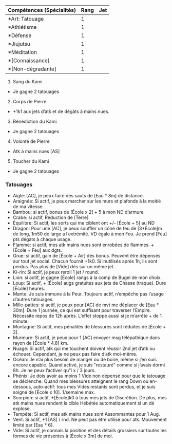 | Compétences (Spécialités)                     | Rang  | Jet
| --------------------------------------------- | ----- | -------
| *Art: Tatouage                                | 1     |
| *Athlétisme                                   | 1     |
| *Défense                                      | 1     |
| *Jiujutsu                                     | 1     |
| *Méditation                                   | 1     |
| *[Connaissance]                               | 1     |
| *[Non-dégradante]                             | 1     |

1. Sang du Kami
  * Je gagne 2 tatouages
2. Corps de Pierre
  * +1k1 aux jets d’atk et de dégâts à mains nues.
3. Bénédiction du Kami
  * Je gagne 2 tatouages
4. Volonté de Pierre
  * Atk à mains nues [AS]
5. Toucher du Kami
  * Je gagne 2 tatouages


### Tatouages

* Aigle: [AC], je peux faire des sauts de [Eau * 8m] de distance.
* Araignée: Si actif, je peux marcher sur les murs et plafonds à la moitié de ma vitesse.
* Bambou: si actif, bonus de [École x 2] + 5 à mon ND d’armure
* Crabe: si actif, Réduction de [Terre]
* Équilibre: Si actif, les sorts qui me ciblent ont +/- [École + 5] au ND
* Dragon: Pour une [AC], je peux souffler un cône de feu de [3*École]m de long,
    1m50 de large a l’extrémité. VD égale à mon Feu. Je prend [Feu] pts dégats à
    chaque usage.
* Flamme: si actif, mes atk mains nues sont enrobées de flammes. + [École + Feu] aux dgts.
* Grue: si actif, gain de [École + Air] dés bonus. Peuvent être dépensés sur tout
    jet social. Chacun fournit +1k0. Si inutilisés après 1h, ils sont perdus. Pas
    plus de [Vide] dés sur un même jet.
* Ki-rin: Si actif, je peux reroll 1 jet / round.
* Lion: si actif, je gagne [École] rangs à la comp de Bugei de mon choix.
* Loup: Si actif, + [École] augs gratuites aux jets de Chasse (traque). Dure [École] heures.
* Mante: Je suis immune à la Peur. Toujours actif, n’empêche pas l’usage d’autres tatouages.
* Mille-pattes: si actif, je peux pour [AC] de mvt me déplacer de [Eau * 30m].
    Dure 1 journée, ce qui est suffisant pour traverser l’Empire. Nécessite repos
    de 12h après. L’effet stoppe aussi si je m’arrête + de 1 minute.
* Montagne: Si actif, mes pénalités de blessures sont réduites de [École + 2].
* Murmure: Si actif, je peux pour 1 [AC] envoyer msg télépathique dans rayon
    de [École * 4.8] km.
* Nuage: Si actif, atk qui me touchent doivent réussir 2nd jet d’atk ou échouer.
    Cependant, je ne peux pas faire d’atk moi-même.
* Océan: Je n’ai plus besoin de manger ou de boire, même si j’en suis encore
    capable. Quand activé, je suis "restauré" comme si j’avais dormi 8h. Je ne
    peux l’activer qu’1 x / 3 jours.
* Phénix: Je dois avoir au moins 1 Vide non dépensé pour que le tatouage se déclenche.
    Quand mes blessures atteignent le rang Down ou en-dessous, auto-actif: tous mes
    Vides restants sont perdus, et je suis soigné de [École x 10]. 1/semaine max.
* Scorpion: si actif, +[École]k0 à tous mes jets de Discrétion. De plus, mes
    atk mains nues rendent la cible Hébétée automatiquement si un dé explose.
* Tempête: Si actif, mes atk mains nues sont Assommantes pour 1 Aug.
* Vent: Si actif, +1 [AS] / rnd. Ne peut pas être utilisé pour atk. Mouvement limité par [Eau * 6].
* Vide: Si actif, je connais la position et des détails grossiers sur toutes les
    formes de vie présentes à [École x 3m] de moi.